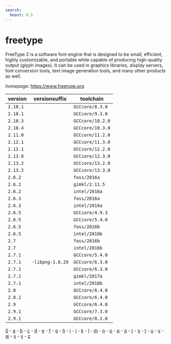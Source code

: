 ```yaml
---
search:
  boost: 0.5
---
```

# freetype

FreeType 2 is a software font engine that is designed to be small, efficient,  highly customizable, and portable while capable of producing high-quality  output (glyph images). It can be used in graphics libraries, display servers,  font conversion tools, text image generation tools, and many other products  as well.

*homepage*: <https://www.freetype.org>

version | versionsuffix | toolchain
--------|---------------|----------
``2.10.1`` |  | ``GCCcore/8.3.0``
``2.10.1`` |  | ``GCCcore/9.3.0``
``2.10.3`` |  | ``GCCcore/10.2.0``
``2.10.4`` |  | ``GCCcore/10.3.0``
``2.11.0`` |  | ``GCCcore/11.2.0``
``2.12.1`` |  | ``GCCcore/11.3.0``
``2.12.1`` |  | ``GCCcore/12.2.0``
``2.13.0`` |  | ``GCCcore/12.3.0``
``2.13.2`` |  | ``GCCcore/13.2.0``
``2.13.2`` |  | ``GCCcore/13.3.0``
``2.6.2`` |  | ``foss/2016a``
``2.6.2`` |  | ``gimkl/2.11.5``
``2.6.2`` |  | ``intel/2016a``
``2.6.3`` |  | ``foss/2016a``
``2.6.3`` |  | ``intel/2016a``
``2.6.5`` |  | ``GCCcore/4.9.3``
``2.6.5`` |  | ``GCCcore/5.4.0``
``2.6.5`` |  | ``foss/2016b``
``2.6.5`` |  | ``intel/2016b``
``2.7`` |  | ``foss/2016b``
``2.7`` |  | ``intel/2016b``
``2.7.1`` |  | ``GCCcore/5.4.0``
``2.7.1`` | ``-libpng-1.6.29`` | ``GCCcore/6.3.0``
``2.7.1`` |  | ``GCCcore/6.3.0``
``2.7.1`` |  | ``gimkl/2017a``
``2.7.1`` |  | ``intel/2016b``
``2.8`` |  | ``GCCcore/6.4.0``
``2.8.1`` |  | ``GCCcore/6.4.0``
``2.9`` |  | ``GCCcore/6.4.0``
``2.9.1`` |  | ``GCCcore/7.3.0``
``2.9.1`` |  | ``GCCcore/8.2.0``

[0](../0/index.md) - [a](../a/index.md) - [b](../b/index.md) - [c](../c/index.md) - [d](../d/index.md) - [e](../e/index.md) - [f](../f/index.md) - [g](../g/index.md) - [h](../h/index.md) - [i](../i/index.md) - [j](../j/index.md) - [k](../k/index.md) - [l](../l/index.md) - [m](../m/index.md) - [n](../n/index.md) - [o](../o/index.md) - [p](../p/index.md) - [q](../q/index.md) - [r](../r/index.md) - [s](../s/index.md) - [t](../t/index.md) - [u](../u/index.md) - [v](../v/index.md) - [w](../w/index.md) - [x](../x/index.md) - [y](../y/index.md) - [z](../z/index.md)

